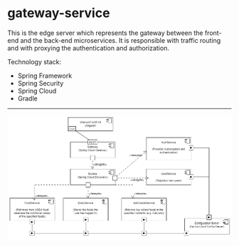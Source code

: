 # gateway-service
This is the edge server which represents the gateway between the front-end and the back-end microservices. It is responsible with traffic routing and with proxying the authentication and authorization.

Technology stack:
- Spring Framework
- Spring Security
- Spring Cloud
- Gradle
<hr>

![alt text](https://github.com/cdinescu/gateway-service/blob/master/vitanum_architecture.png)
